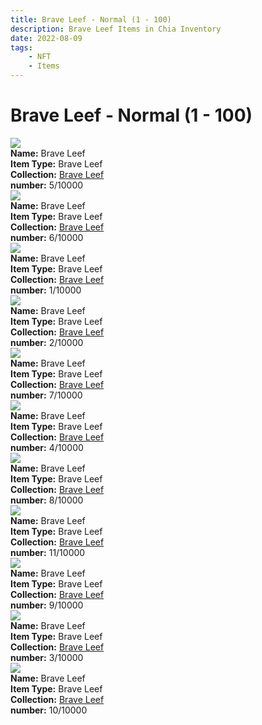 ```yaml
---
title: Brave Leef - Normal (1 - 100)
description: Brave Leef Items in Chia Inventory
date: 2022-08-09
tags:
    - NFT
    - Items
---
```


# Brave Leef - Normal (1 - 100)
<div class="item_thumbnail">
<img loading="lazy" src="https://hi2onh5ifj3mcmn5kevyboyfu5wnkgjzgbmxdfeorfafvcyp2kmq.arweave.net/OjTmn6gqdsExvVErgLsFp2zVGTkwWXGUjolAWosP0pk"><br/>
<div><strong>Name:</strong> Brave Leef</div>
<div><strong>Item Type:</strong> Brave Leef</div>
<div><strong>Collection:</strong> <a href="https://www.spacescan.io/xch/nft/collection/col1jgw23rce22aucy0vrseqa3dte8sd0924sdjw5xuxzljcnhgr8fpqnjcu7q">Brave Leef</a></div>
<div><strong>number:</strong> 5/10000</div>
</div>
<div class="item_thumbnail">
<img loading="lazy" src="https://6toa4ntqszvxcx36kgeqrvnvlc5jfkdtxqn4h6zrkmjm2fma.arweave.net/9-NwONnCWa3FfflGJCNW1WL-qSqHO8G8P7MVMSzRWAQ"><br/>
<div><strong>Name:</strong> Brave Leef</div>
<div><strong>Item Type:</strong> Brave Leef</div>
<div><strong>Collection:</strong> <a href="https://www.spacescan.io/xch/nft/collection/col1jgw23rce22aucy0vrseqa3dte8sd0924sdjw5xuxzljcnhgr8fpqnjcu7q">Brave Leef</a></div>
<div><strong>number:</strong> 6/10000</div>
</div>
<div class="item_thumbnail">
<img loading="lazy" src="https://2jb5ctkfy4bahtk63blfyggft7bmra4qek5brc6qhj5owiw5m35a.arweave.net/0kPRTUXHAgPNXthWXBjFn8LIg5AiuhiL0Dp66yLdZvo"><br/>
<div><strong>Name:</strong> Brave Leef</div>
<div><strong>Item Type:</strong> Brave Leef</div>
<div><strong>Collection:</strong> <a href="https://www.spacescan.io/xch/nft/collection/col1jgw23rce22aucy0vrseqa3dte8sd0924sdjw5xuxzljcnhgr8fpqnjcu7q">Brave Leef</a></div>
<div><strong>number:</strong> 1/10000</div>
</div>
<div class="item_thumbnail">
<img loading="lazy" src="https://dziypifbmpuihtzq664rdbhdmdvsrqwmjokifndurnieuq5gy3kq.arweave.net/HlGHoKFj6IPPMPe5EYTjYOsowsxLlIK0dItQSkOmxtU"><br/>
<div><strong>Name:</strong> Brave Leef</div>
<div><strong>Item Type:</strong> Brave Leef</div>
<div><strong>Collection:</strong> <a href="https://www.spacescan.io/xch/nft/collection/col1jgw23rce22aucy0vrseqa3dte8sd0924sdjw5xuxzljcnhgr8fpqnjcu7q">Brave Leef</a></div>
<div><strong>number:</strong> 2/10000</div>
</div>
<div class="item_thumbnail">
<img loading="lazy" src="https://5h66agvkcb7rmg2fnezisoflcz5gg3wghqihrggf4m4rqqvx.arweave.net/6f3gGqoQfxYbRWkyiTirFnpjbsY_8-EHiYxeM5GEK3k"><br/>
<div><strong>Name:</strong> Brave Leef</div>
<div><strong>Item Type:</strong> Brave Leef</div>
<div><strong>Collection:</strong> <a href="https://www.spacescan.io/xch/nft/collection/col1jgw23rce22aucy0vrseqa3dte8sd0924sdjw5xuxzljcnhgr8fpqnjcu7q">Brave Leef</a></div>
<div><strong>number:</strong> 7/10000</div>
</div>
<div class="item_thumbnail">
<img loading="lazy" src="https://bd5jwsfm5atzwssne2l46umkz3y6m5u6a6hp6tuuvsxftstx.arweave.net/CPqbSKzoJ_5tKTSaXz1GKzvHmdp4Hjv_9OlKyuWcp34"><br/>
<div><strong>Name:</strong> Brave Leef</div>
<div><strong>Item Type:</strong> Brave Leef</div>
<div><strong>Collection:</strong> <a href="https://www.spacescan.io/xch/nft/collection/col1jgw23rce22aucy0vrseqa3dte8sd0924sdjw5xuxzljcnhgr8fpqnjcu7q">Brave Leef</a></div>
<div><strong>number:</strong> 4/10000</div>
</div>
<div class="item_thumbnail">
<img loading="lazy" src="https://lwluae4v6wmoccrzszxwnhzz2fqzuj6uiud3z6w7sl4thqfkxu.arweave.net/XZdAE5X1mOEKOZZvZp850WGaJ9RFB7z635L5M_8CqvU"><br/>
<div><strong>Name:</strong> Brave Leef</div>
<div><strong>Item Type:</strong> Brave Leef</div>
<div><strong>Collection:</strong> <a href="https://www.spacescan.io/xch/nft/collection/col1jgw23rce22aucy0vrseqa3dte8sd0924sdjw5xuxzljcnhgr8fpqnjcu7q">Brave Leef</a></div>
<div><strong>number:</strong> 8/10000</div>
</div>
<div class="item_thumbnail">
<img loading="lazy" src="https://bb5j266fdio4m56qtqbsykbul6zhizbtlvo4eektcbjmmpg5zy.arweave.net/CHqde8UaHcZ30JwDL_Cg0X7J0ZDNdXcIRUxBSxjzdzs"><br/>
<div><strong>Name:</strong> Brave Leef</div>
<div><strong>Item Type:</strong> Brave Leef</div>
<div><strong>Collection:</strong> <a href="https://www.spacescan.io/xch/nft/collection/col1jgw23rce22aucy0vrseqa3dte8sd0924sdjw5xuxzljcnhgr8fpqnjcu7q">Brave Leef</a></div>
<div><strong>number:</strong> 11/10000</div>
</div>
<div class="item_thumbnail">
<img loading="lazy" src="https://j23oysnjzxncyi5ezbud63fbbc4ir4n2ws3rzwkydcojk7hxdi.arweave.net/Trb_sSanN2iwjpMhoP2yhCLiI8bq0txzZWBiclXz3Gg"><br/>
<div><strong>Name:</strong> Brave Leef</div>
<div><strong>Item Type:</strong> Brave Leef</div>
<div><strong>Collection:</strong> <a href="https://www.spacescan.io/xch/nft/collection/col1jgw23rce22aucy0vrseqa3dte8sd0924sdjw5xuxzljcnhgr8fpqnjcu7q">Brave Leef</a></div>
<div><strong>number:</strong> 9/10000</div>
</div>
<div class="item_thumbnail">
<img loading="lazy" src="https://t4cg3l3uagnvnfuf5waioltbxcuyd3uz5jwwfgge6dv5xwlg3m.arweave.net/nwRtr3QB-m1aWhe2Ahy5huKmB7pnqbWKYxPDr29lm20"><br/>
<div><strong>Name:</strong> Brave Leef</div>
<div><strong>Item Type:</strong> Brave Leef</div>
<div><strong>Collection:</strong> <a href="https://www.spacescan.io/xch/nft/collection/col1jgw23rce22aucy0vrseqa3dte8sd0924sdjw5xuxzljcnhgr8fpqnjcu7q">Brave Leef</a></div>
<div><strong>number:</strong> 3/10000</div>
</div>
<div class="item_thumbnail">
<img loading="lazy" src="https://zsboxklocdgzxez3oubdvq5uyuzrkrbugxa6jen2iygrrnvgau.arweave.net/zILrqW4QzZu_TO3UCOsO0xTMVRDQ1weSRukYNGLamBc"><br/>
<div><strong>Name:</strong> Brave Leef</div>
<div><strong>Item Type:</strong> Brave Leef</div>
<div><strong>Collection:</strong> <a href="https://www.spacescan.io/xch/nft/collection/col1jgw23rce22aucy0vrseqa3dte8sd0924sdjw5xuxzljcnhgr8fpqnjcu7q">Brave Leef</a></div>
<div><strong>number:</strong> 10/10000</div>
</div>

